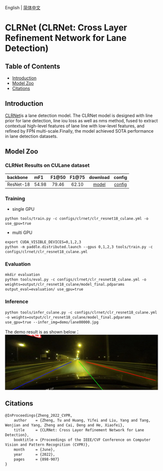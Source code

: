 English | [简体中文](README_cn.md)

# CLRNet (CLRNet: Cross Layer Refinement Network for Lane Detection)

## Table of Contents
- [Introduction](#Introduction)
- [Model Zoo](#Model_Zoo)
- [Citations](#Citations)

## Introduction

[CLRNet](https://arxiv.org/abs/2203.10350)is a lane detection model. The CLRNet model is designed with line prior for lane detection, line iou loss as well as nms method, fused to extract contextual high-level features of lane line with low-level features, and refined by FPN multi-scale.Finally, the model achieved SOTA performance in lane detection datasets.

## Model Zoo

### CLRNet Results on CULane dataset

| backbone       | mF1 | F1@50   |    F1@75    | download | config |
| :--------------| :------- |  :----: | :------: | :----: |:-----: |
| ResNet-18         | 54.98 |  79.46  |    62.10   | [model]() | [config](./clr_resnet18_culane.yml) |


### Training
- single GPU
```shell
python tools/train.py -c configs/clrnet/clr_resnet18_culane.yml -o use_gpu=true
```
- multi GPU
```shell
export CUDA_VISIBLE_DEVICES=0,1,2,3
python -m paddle.distributed.launch --gpus 0,1,2,3 tools/train.py -c configs/clrnet/clr_resnet18_culane.yml
```

### Evaluation 
```shell
mkdir evaluation
python tools/eval.py -c configs/clrnet/clr_resnet18_culane.yml -o weights=output/clr_resnet18_culane/model_final.pdparams output_eval=evaluation/ use_gpu=true
```

### Inference
```shell
python tools/infer_culane.py -c configs/clrnet/clr_resnet18_culane.yml -o weights=output/clr_resnet18_culane/model_final.pdparams use_gpu=true --infer_img=demo/lane00000.jpg
```
The demo result is as shown below：
![](../../demo/lane00000_result.jpg)

## Citations
```
@InProceedings{Zheng_2022_CVPR,
    author    = {Zheng, Tu and Huang, Yifei and Liu, Yang and Tang, Wenjian and Yang, Zheng and Cai, Deng and He, Xiaofei},
    title     = {CLRNet: Cross Layer Refinement Network for Lane Detection},
    booktitle = {Proceedings of the IEEE/CVF Conference on Computer Vision and Pattern Recognition (CVPR)},
    month     = {June},
    year      = {2022},
    pages     = {898-907}
}
```